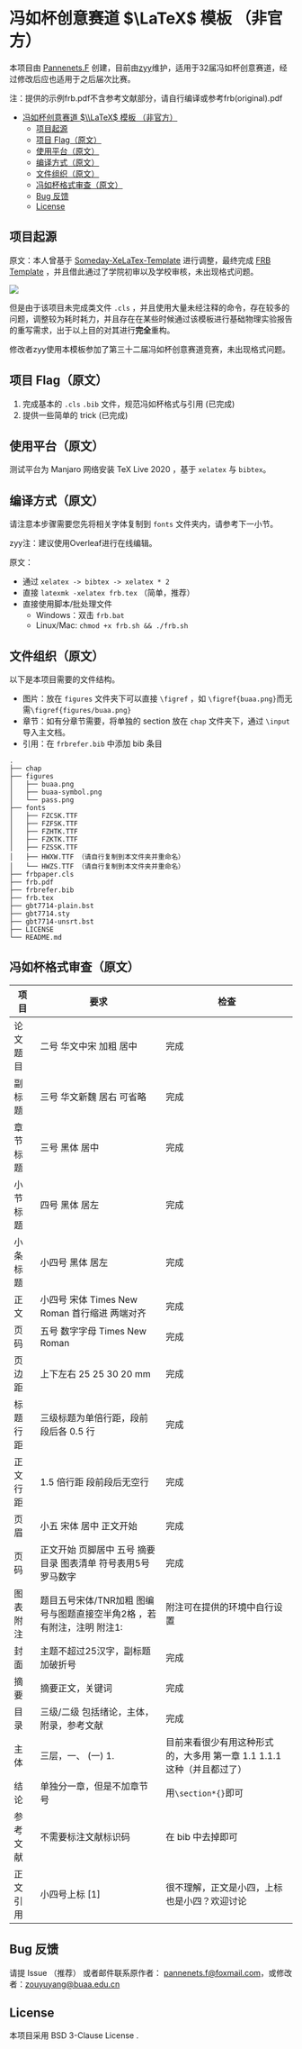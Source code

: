 # 冯如杯创意赛道 $\LaTeX$ 模板 （非官方）

本项目由 [Pannenets.F](https://github.com/PannenetsF) 创建，目前由[zyy](https://github.com/ZouYuyang)维护，适用于32届冯如杯创意赛道，经过修改后应也适用于之后届次比赛。

注：提供的示例frb.pdf不含参考文献部分，请自行编译或参考frb(original).pdf

- [冯如杯创意赛道 $\\LaTeX$ 模板 （非官方）](#冯如杯创意赛道-latex-模板-非官方)
  - [项目起源](#项目起源)
  - [项目 Flag（原文）](#项目-flag原文)
  - [使用平台（原文）](#使用平台原文)
  - [编译方式（原文）](#编译方式原文)
  - [文件组织（原文）](#文件组织原文)
  - [冯如杯格式审查（原文）](#冯如杯格式审查原文)
  - [Bug 反馈](#bug-反馈)
  - [License](#license)

## 项目起源

原文：本人曾基于 [Someday-XeLaTex-Template](https://github.com/Somedaywilldo/Someday-XeLaTex-Template) 进行调整，最终完成 [FRB Template](https://github.com/PannenetsF/FRB-Template) ，并且借此通过了学院初审以及学校审核，未出现格式问题。

![](figures/pass.png)

但是由于该项目未完成类文件 `.cls` ，并且使用大量未经注释的命令，存在较多的问题，调整较为耗时耗力，并且存在在某些时候通过该模板进行基础物理实验报告的重写需求，出于以上目的对其进行**完全**重构。

修改者zyy使用本模板参加了第三十二届冯如杯创意赛道竞赛，未出现格式问题。

## 项目 Flag（原文）

1. 完成基本的 `.cls` `.bib` 文件，规范冯如杯格式与引用 (已完成)
2. 提供一些简单的 trick (已完成)

## 使用平台（原文）

测试平台为 Manjaro 网络安装 TeX Live 2020 ，基于 `xelatex` 与 `bibtex`。

## 编译方式（原文）

请注意本步骤需要您先将相关字体复制到 `fonts` 文件夹内，请参考下一小节。

zyy注：建议使用Overleaf进行在线编辑。

原文：

- 通过 `xelatex -> bibtex -> xelatex * 2`
- 直接 `latexmk -xelatex frb.tex` （简单，推荐）
- 直接使用脚本/批处理文件
  - Windows：双击 `frb.bat`
  - Linux/Mac: `chmod +x frb.sh && ./frb.sh` 

## 文件组织（原文）

以下是本项目需要的文件结构。

- 图片：放在 `figures` 文件夹下可以直接 `\figref` ，如 `\figref{buaa.png}`而无需`\figref{figures/buaa.png}` 
- 章节：如有分章节需要，将单独的 section 放在 `chap` 文件夹下，通过 `\input` 导入主文档。
- 引用：在 `frbrefer.bib` 中添加 bib 条目

```
.
├── chap
├── figures
│   ├── buaa.png
│   ├── buaa-symbol.png
│   └── pass.png
├── fonts
│   ├── FZCSK.TTF
│   ├── FZFSK.TTF
│   ├── FZHTK.TTF
│   ├── FZKTK.TTF
│   ├── FZSSK.TTF
│   ├── HWXW.TTF （请自行复制到本文件夹并重命名）
│   └── HWZS.TTF （请自行复制到本文件夹并重命名）
├── frbpaper.cls
├── frb.pdf
├── frbrefer.bib
├── frb.tex
├── gbt7714-plain.bst
├── gbt7714.sty
├── gbt7714-unsrt.bst
├── LICENSE
└── README.md
```


## 冯如杯格式审查（原文）

| 项目     | 要求                                                                   | 检查 |
| -------- | ---------------------------------------------------------------------- | ---- |
| 论文题目 | 二号 华文中宋 加粗 居中                                                | 完成 |
| 副标题   | 三号 华文新魏 居右 可省略                                              | 完成 |
| 章节标题 | 三号 黑体 居中                                                         | 完成 |
| 小节标题 | 四号 黑体 居左                                                         | 完成 |
| 小条标题 | 小四号 黑体 居左                                                       | 完成 |
| 正文     | 小四号 宋体 Times New Roman 首行缩进 两端对齐                          | 完成 |
| 页码     | 五号 数字字母 Times New Roman                                          | 完成 |
| 页边距   | 上下左右 25 25 30 20 mm                                                | 完成 |
| 标题行距 | 三级标题为单倍行距，段前段后各 0.5 行                                  | 完成 |
| 正文行距 | 1.5 倍行距 段前段后无空行                                              | 完成 | 
| 页眉     | 小五 宋体 居中 正文开始                                                |完成      |
| 页码     | 正文开始 页脚居中 五号 摘要目录 图表清单 符号表用5号罗马数字           |    完成  |
| 图表附注 | 题目五号宋体/TNR加粗 图编号与图题直接空半角2格 ，若有附注，注明 附注1: | 附注可在提供的环境中自行设置     |
| 封面     | 主题不超过25汉字，副标题加破折号                                       |  完成    |
| 摘要     | 摘要正文，关键词                                                       | 完成     |
| 目录     | 三级/二级 包括绪论，主体，附录，参考文献                               |  完成    |
| 主体     | 三层，一、 (一) 1.                                                     | 目前来看很少有用这种形式的，大多用 第一章 1.1 1.1.1 这种（并且都过了）     |
| 结论     | 单独分一章，但是不加章节号                                             | 用`\section*{}`即可     |
| 参考文献 | 不需要标注文献标识码                                                   | 在 bib 中去掉即可     |
| 正文引用 | 小四号上标 [1]                                                         |  很不理解，正文是小四，上标也是小四？欢迎讨论    |


## Bug 反馈

请提 Issue （推荐） 或者邮件联系原作者： [pannenets.f@foxmail.com](mailto:pannenets.f@foxmail.com)，或修改者：[zouyuyang@buaa.edu.cn](mailto:zouyuyang@buaa.edu.cn)

## License

本项目采用 BSD 3-Clause License .


